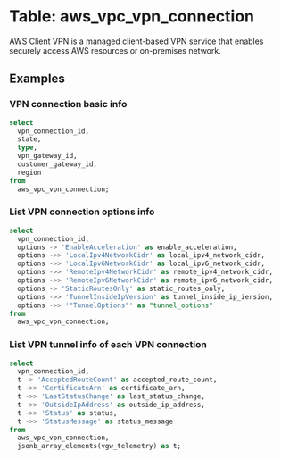 # Table: aws_vpc_vpn_connection

AWS Client VPN is a managed client-based VPN service that enables securely access AWS resources or on-premises network.

## Examples

### VPN connection basic info

```sql
select
  vpn_connection_id,
  state,
  type,
  vpn_gateway_id,
  customer_gateway_id,
  region
from
  aws_vpc_vpn_connection;
```


### List VPN connection options info

```sql
select
  vpn_connection_id,
  options -> 'EnableAcceleration' as enable_acceleration,
  options ->> 'LocalIpv4NetworkCidr' as local_ipv4_network_cidr,
  options ->> 'LocalIpv6NetworkCidr' as local_ipv6_network_cidr,
  options ->> 'RemoteIpv4NetworkCidr' as remote_ipv4_network_cidr,
  options ->> 'RemoteIpv6NetworkCidr' as remote_ipv6_network_cidr,
  options -> 'StaticRoutesOnly' as static_routes_only,
  options ->> 'TunnelInsideIpVersion' as tunnel_inside_ip_iersion,
  options ->> '"TunnelOptions"' as "tunnel_options"
from
  aws_vpc_vpn_connection;
```


### List VPN tunnel info of each VPN connection

```sql
select
  vpn_connection_id,
  t -> 'AcceptedRouteCount' as accepted_route_count,
  t ->> 'CertificateArn' as certificate_arn,
  t ->> 'LastStatusChange' as last_status_change,
  t ->> 'OutsideIpAddress' as outside_ip_address,
  t ->> 'Status' as status,
  t ->> 'StatusMessage' as status_message
from
  aws_vpc_vpn_connection,
  jsonb_array_elements(vgw_telemetry) as t;
```